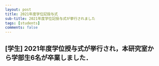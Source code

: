 ```yaml
---
layout: post
title: 2021年度学位記授与式
sub-title: 2021年度学位記授与式が挙行されました
tags: [students]
comments: false
---
```

## [学生] 2021年度学位授与式が挙行され，本研究室から学部生6名が卒業しました．
